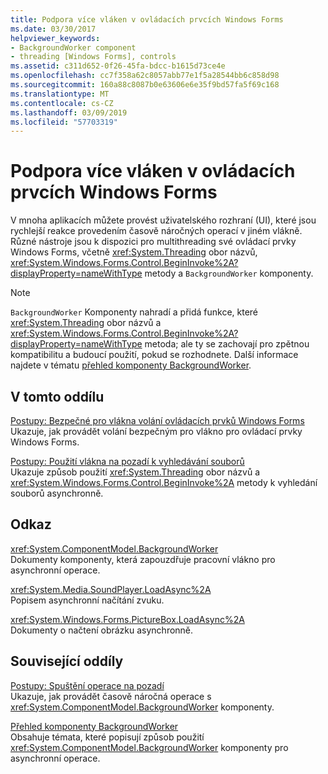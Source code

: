 ```yaml
---
title: Podpora více vláken v ovládacích prvcích Windows Forms
ms.date: 03/30/2017
helpviewer_keywords:
- BackgroundWorker component
- threading [Windows Forms], controls
ms.assetid: c311d652-0f26-45fa-bdcc-b1615d73ce4e
ms.openlocfilehash: cc7f358a62c8057abb77e1f5a28544bb6c858d98
ms.sourcegitcommit: 160a88c8087b0e63606e6e35f9bd57fa5f69c168
ms.translationtype: MT
ms.contentlocale: cs-CZ
ms.lasthandoff: 03/09/2019
ms.locfileid: "57703319"
---
```

# <a name="multithreading-in-windows-forms-controls"></a>Podpora více vláken v ovládacích prvcích Windows Forms
V mnoha aplikacích můžete provést uživatelského rozhraní (UI), které jsou rychlejší reakce provedením časově náročných operací v jiném vlákně. Různé nástroje jsou k dispozici pro multithreading své ovládací prvky Windows Forms, včetně <xref:System.Threading> obor názvů, <xref:System.Windows.Forms.Control.BeginInvoke%2A?displayProperty=nameWithType> metody a `BackgroundWorker` komponenty.  
  
> [!NOTE]
>  `BackgroundWorker` Komponenty nahradí a přidá funkce, které <xref:System.Threading> obor názvů a <xref:System.Windows.Forms.Control.BeginInvoke%2A?displayProperty=nameWithType> metoda; ale ty se zachovají pro zpětnou kompatibilitu a budoucí použití, pokud se rozhodnete. Další informace najdete v tématu [přehled komponenty BackgroundWorker](backgroundworker-component-overview.md).  
  
## <a name="in-this-section"></a>V tomto oddílu  
 [Postupy: Bezpečné pro vlákna volání ovládacích prvků Windows Forms](how-to-make-thread-safe-calls-to-windows-forms-controls.md)  
 Ukazuje, jak provádět volání bezpečným pro vlákno pro ovládací prvky Windows Forms.  
  
 [Postupy: Použití vlákna na pozadí k vyhledávání souborů](how-to-use-a-background-thread-to-search-for-files.md)  
 Ukazuje způsob použití <xref:System.Threading> obor názvů a <xref:System.Windows.Forms.Control.BeginInvoke%2A> metody k vyhledání souborů asynchronně.  
  
## <a name="reference"></a>Odkaz  
 <xref:System.ComponentModel.BackgroundWorker>  
 Dokumenty komponenty, která zapouzdřuje pracovní vlákno pro asynchronní operace.  
  
 <xref:System.Media.SoundPlayer.LoadAsync%2A>  
 Popisem asynchronní načítání zvuku.  
  
 <xref:System.Windows.Forms.PictureBox.LoadAsync%2A>  
 Dokumenty o načtení obrázku asynchronně.  
  
## <a name="related-sections"></a>Související oddíly  
 [Postupy: Spuštění operace na pozadí](how-to-run-an-operation-in-the-background.md)  
 Ukazuje, jak provádět časově náročná operace s <xref:System.ComponentModel.BackgroundWorker> komponenty.  
  
 [Přehled komponenty BackgroundWorker](backgroundworker-component-overview.md)  
 Obsahuje témata, které popisují způsob použití <xref:System.ComponentModel.BackgroundWorker> komponenty pro asynchronní operace.
